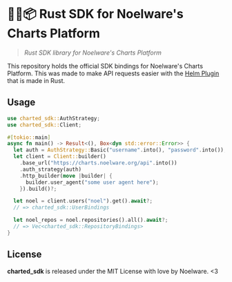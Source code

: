 # 🐻‍❄️📦 Rust SDK for Noelware's Charts Platform
> *Rust SDK library for Noelware's Charts Platform*

This repository holds the official SDK bindings for Noelware's Charts Platform. This was made to make API requests easier with the [Helm Plugin](https://charts.noelware.org/docs/helm-plugin/current) that is made in Rust.

## Usage
```rs
use charted_sdk::AuthStrategy;
use charted_sdk::Client;

#[tokio::main]
async fn main() -> Result<(), Box<dyn std::error::Error>> {
  let auth = AuthStrategy::Basic("username".into(), "password".into());
  let client = Client::builder()
    .base_url("https://charts.noelware.org/api".into())
    .auth_strategy(auth)
    .http_builder(move |builder| {
      builder.user_agent("some user agent here");
    }).build()?;

  let noel = client.users("noel").get().await?;
  // => charted_sdk::UserBindings

  let noel_repos = noel.repositories().all().await?;
  // => Vec<charted_sdk::RepositoryBindings>
}
```

## License
**charted_sdk** is released under the MIT License with love by Noelware. <3
